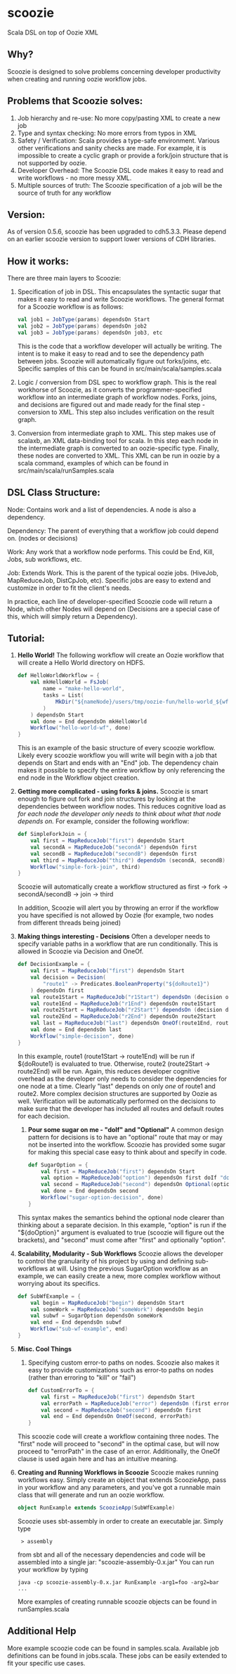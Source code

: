 scoozie
=======

Scala DSL on top of Oozie XML

Why?
----

Scoozie is designed to solve problems concerning developer productivity when creating and running oozie workflow jobs.


Problems that Scoozie solves:
----------------------------

1. Job hierarchy and re-use: No more copy/pasting XML to create a new job
2. Type and syntax checking: No more errors from typos in XML
3. Safety / Verification: Scala provides a type-safe environment.
   Various other verifications and sanity checks are made. For example,
   it is impossible to create a cyclic graph or provide a fork/join
   structure that is not supported by oozie.
4. Developer Overhead: The Scoozie DSL code makes it easy to read and
   write workflows - no more messy XML.
5. Multiple sources of truth: The Scoozie specification of a job will
   be the source of truth for any workflow


Version:
-------------
As of version 0.5.6, scoozie has been upgraded to cdh5.3.3. Please depend on an earlier scoozie version to support lower versions of CDH libraries.


How it works:
-------------

There are three main layers to Scoozie:

1. Specification of job in DSL.  This encapsulates the syntactic sugar
   that makes it easy to read and write Scoozie workflows. The general
   format for a Scoozie workflow is as follows:

    ```scala
    val job1 = JobType(params) dependsOn Start
    val job2 = JobType(params) dependsOn job2
    val job3 = JobType(params) dependsOn job3, etc
    ```

    This is the code that a workflow developer will actually be writing.
    The intent is to make it easy to read and to see the dependency path
    between jobs. Scoozie will automatically figure out forks/joins, etc.
    Specific samples of this can be found in src/main/scala/samples.scala

2. Logic / conversion from DSL spec to workflow graph.  This is the real
   workhorse of Scoozie, as it converts the programmer-specified workflow
   into an intermediate graph of workflow nodes. Forks, joins, and
   decisions are figured out and made ready for the final step - conversion
   to XML.  This step also includes verification on the result graph.

3. Conversion from intermediate graph to XML.  This step makes use of
   scalaxb, an XML data-binding tool for scala. In this step each node in
   the intermediate graph is converted to an oozie-specific type. Finally,
   these nodes are converted to XML.  This XML can be run in oozie by a
   scala command, examples of which can be found in src/main/scala/runSamples.scala


DSL Class Structure:
--------------------

Node: Contains work and a list of dependencies. A node is also a dependency.

Dependency: The parent of everything that a workflow job could depend on. (nodes or decisions)

Work: Any work that a workflow node performs. This could be End, Kill, Jobs, sub workflows, etc.

Job: Extends Work. This is the parent of the typical oozie jobs. (HiveJob, MapReduceJob,
	 DistCpJob, etc). Specific jobs are easy to extend and customize in order to fit the client's
	 needs.

In practice, each line of developer-specified Scoozie code will return a Node, which
other Nodes will depend on (Decisions are a special case of this, which will simply
return a Dependency).

Tutorial:
--------

1. **Hello World!**
	The following workflow will create an Oozie workflow that will create a Hello World directory on HDFS.

	```scala
	def HelloWorldWorkflow = {
	    val mkHelloWorld = FsJob(
	        name = "make-hello-world",
	        tasks = List(
	            MkDir("${nameNode}/users/tmp/oozie-fun/hello-world_${wf:id()}")
	        )
	    ) dependsOn Start
	    val done = End dependsOn mkHelloWorld
	    Workflow("hello-world-wf", done)
	}
	```

    This is an example of the basic structure of every scoozie workflow. Likely every scoozie workflow you will write will begin with a job that depends on Start and ends with an "End" job. The dependency chain makes it possible to specify the entire workflow by only referencing the end node in the Workflow object creation.

2. **Getting more complicated - using forks & joins.**
	Scoozie is smart enough to figure out fork and join structures by looking at the dependencies between workflow nodes. This reduces cognitive load as *for each node the developer only needs to think about what that node depends on.*
For example, consider the following workflow:

    ```scala
    def SimpleForkJoin = {
        val first = MapReduceJob("first") dependsOn Start
        val secondA = MapReduceJob("secondA") dependsOn first
        val secondB = MapReduceJob("secondB") dependsOn first
        val third = MapReduceJob("third") dependsOn (secondA, secondB)
        Workflow("simple-fork-join", third)
    }
    ```

	Scoozie will automatically create a workflow structured as
	first -> fork -> secondA/secondB -> join -> third

	In addition, Scoozie will alert you by throwing an error if the workflow you have specified is not allowed by Oozie (for example, two nodes from different threads being joined)

3. **Making things interesting - Decisions**
	Often a developer needs to specify variable paths in a workflow that are run conditionally. This is allowed in Scoozie via Decision and OneOf.

	```scala
	def DecisionExample = {
		val first = MapReduceJob("first") dependsOn Start
		val decision = Decision(
		    "route1" -> Predicates.BooleanProperty("${doRoute1}")
		) dependsOn first
		val route1Start = MapReduceJob("r1Start") dependsOn (decision option "route1")
		val route1End = MapReduceJob("r1End") dependsOn route1Start
		val route2Start = MapReduceJob("r2Start") dependsOn (decision default)
		val route2End = MapReduceJob("r2End") dependsOn route2Start
		val last = MapReduceJob("last") dependsOn OneOf(route1End, route2End)
		val done = End dependsOn last
		Workflow("simple-decision", done)
	}
	```
	In this example, route1 (route1Start -> route1End) will be run if ${doRoute1} is evaluated to true.  Otherwise, route2 (route2Start -> route2End) will be run. Again, this reduces developer cognitive overhead as the developer only needs to consider the dependencies for one node at a time. Clearly "last" depends on only *one* of route1 and route2.
	More complex decision structures are supported by Oozie as well. Verification will be automatically performed on the decisions to make sure that the developer has included all routes and default routes for each decision.

	1. **Pour some sugar on me - "doIf" and "Optional"**
		A common design pattern for decisions is to have an "optional" route that may or may not be inserted into the workflow.  Scoozie has provided some sugar for making this special case easy to think about and specify in code.

		```scala
		def SugarOption = {
		    val first = MapReduceJob("first") dependsOn Start
		    val option = MapReduceJob("option") dependsOn first doIf "doOption"
		    val second = MapReduceJob("second") dependsOn Optional(option)
		    val done = End dependsOn second
		    Workflow("sugar-option-decision", done)
		}
		```
	This syntax makes the semantics behind the optional node clearer than thinking about a separate decision. In this example, "option" is run if the "${doOption}" argument is evaluated to true (scoozie will figure out the brackets), and "second" must come after "first" and optionally "option".

4. **Scalability, Modularity - Sub Workflows**
	Scoozie allows the developer to control the granularity of his project by using and defining sub-workflows at will. Using the previous SugarOption workflow as an example, we can easily create a new, more complex workflow without worrying about its specifics.

	```scala
	def SubWfExample = {
		val begin = MapReduceJob("begin") dependsOn Start
		val someWork = MapReduceJob("someWork") dependsOn begin
		val subwf = SugarOption dependsOn someWork
		val end = End dependsOn subwf
		Workflow("sub-wf-example", end)
	}
	```

5. **Misc. Cool Things**
	1. Specifying custom error-to paths on nodes.
		Scoozie also makes it easy to provide customizations such as error-to paths on nodes (rather than erroring to "kill" or "fail")

		```scala
		def CustomErrorTo = {
		    val first = MapReduceJob("first") dependsOn Start
		    val errorPath = MapReduceJob("error") dependsOn (first error)
		    val second = MapReduceJob("second") dependsOn first
		    val end = End dependsOn OneOf(second, errorPath)
		}
		```

	This scoozie code will create a workflow containing three nodes. The "first" node will proceed to "second" in the optimal case, but will  now proceed to "errorPath" in the case of an error.  Additionally, the OneOf clause is used again here and has an intuitive meaning.

6. **Creating and Running Workflows in Scoozie**
	Scoozie makes running workflows easy. Simply create an object that extends ScoozieApp, pass in your workflow and any parameters, and you've got a runnable main class that will generate and run an oozie workflow.

	```scala
	object RunExample extends ScoozieApp(SubWfExample)
	```

	Scoozie uses sbt-assembly in order to create an executable jar. Simply type

		> assembly

	from sbt and all of the necessary dependencies and code will be assembled into a single jar: "scoozie-assembly-0.x.jar"
	You can run your workflow by typing

	```
	java -cp scoozie-assembly-0.x.jar RunExample -arg1=foo -arg2=bar ...
	```

    More examples of creating runnable scoozie objects can be found in runSamples.scala


Additional Help
--------------
More example scoozie code can be found in samples.scala. Available job definitions can be found in jobs.scala.  These jobs can be easily extended to fit your specific use cases.

